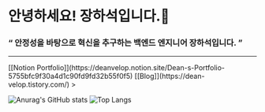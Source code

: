 # 안녕하세요! 장하석입니다.👋

### “ 안정성을 바탕으로 혁신을 추구하는 백엔드 엔지니어 장하석입니다. ”
<hr>
[[Notion Portfolio]](https://deanvelop.notion.site/Dean-s-Portfolio-5755bfc9f30a4d1c90fd9fd32b55f0f5)
[[Blog]](https://dean-velop.tistory.com/)
> 

![Anurag's GitHub stats](https://github-readme-stats.vercel.app/api?username=Hasky96&show_icons=true&theme=buefy)
![Top Langs](https://github-readme-stats.vercel.app/api/top-langs/?username=Hasky96&layout=compact&theme=buefy)


<!--
**Hasky96/Hasky96** is a ✨ _special_ ✨ repository because its `README.md` (this file) appears on your GitHub profile.

Here are some ideas to get you started:

- 🔭 I’m currently working on ...
- 🌱 I’m currently learning ...
- 👯 I’m looking to collaborate on ...
- 🤔 I’m looking for help with ...
- 💬 Ask me about ...
- 📫 How to reach me: ...
- 😄 Pronouns: ...
- ⚡ Fun fact: ...
-->
